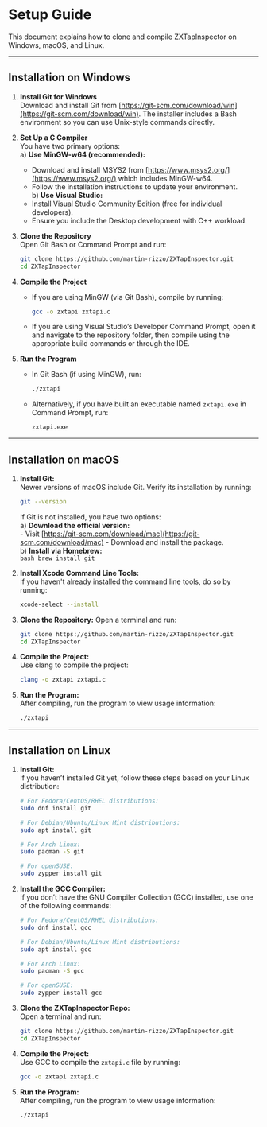 
# Setup Guide

This document explains how to clone and compile ZXTapInspector on Windows, macOS, and Linux.

---

## Installation on Windows

1. **Install Git for Windows**  
   Download and install Git from [https://git-scm.com/download/win](https://git-scm.com/download/win). The installer includes a Bash environment so you can use Unix-style commands directly.

2. **Set Up a C Compiler**  
   You have two primary options:  
   a) **Use MinGW-w64 (recommended):**  
      - Download and install MSYS2 from [https://www.msys2.org/](https://www.msys2.org/) which includes MinGW-w64.
      - Follow the installation instructions to update your environment.  
   b) **Use Visual Studio:**  
      - Install Visual Studio Community Edition (free for individual developers).
      - Ensure you include the Desktop development with C++ workload.

3. **Clone the Repository**  
   Open Git Bash or Command Prompt and run:
   ```bash
   git clone https://github.com/martin-rizzo/ZXTapInspector.git
   cd ZXTapInspector
   ```

4. **Compile the Project**  
   - If you are using MinGW (via Git Bash), compile by running:
     ```bash
     gcc -o zxtapi zxtapi.c
     ```
   - If you are using Visual Studio’s Developer Command Prompt, open it and navigate to the repository folder, then compile using the appropriate build commands or through the IDE.

5. **Run the Program**  
   - In Git Bash (if using MinGW), run:
     ```bash
     ./zxtapi
     ```
   - Alternatively, if you have built an executable named `zxtapi.exe` in Command Prompt, run:
     ```bash
     zxtapi.exe
     ```

---

## Installation on macOS

1. **Install Git:**  
    Newer versions of macOS include Git. Verify its installation by running:
    ```bash
    git --version
    ```
    If Git is not installed, you have two options:  
      a) **Download the official version:**  
         - Visit [https://git-scm.com/download/mac](https://git-scm.com/download/mac)
         - Download and install the package.  
      b) **Install via Homebrew:**  
         ```bash
         brew install git
         ```

2. **Install Xcode Command Line Tools:**  
   If you haven't already installed the command line tools, do so by running:
   ```bash
   xcode-select --install
   ```

3. **Clone the Repository:**
   Open a terminal and run:
   ```bash
   git clone https://github.com/martin-rizzo/ZXTapInspector.git
   cd ZXTapInspector
   ```

4. **Compile the Project:**  
   Use clang to compile the project:
   ```bash
   clang -o zxtapi zxtapi.c
   ```

5. **Run the Program:**  
   After compiling, run the program to view usage information:
   ```bash
   ./zxtapi
   ```

---

## Installation on Linux

1. **Install Git:**  
   If you haven’t installed Git yet, follow these steps based on your Linux distribution:
   ```bash
   # For Fedora/CentOS/RHEL distributions:
   sudo dnf install git
   
   # For Debian/Ubuntu/Linux Mint distributions:
   sudo apt install git
   
   # For Arch Linux:
   sudo pacman -S git
   
   # For openSUSE:
   sudo zypper install git
   ```

2. **Install the GCC Compiler:**  
   If you don’t have the GNU Compiler Collection (GCC) installed, use one of the following commands:
   ```bash
   # For Fedora/CentOS/RHEL distributions:
   sudo dnf install gcc
   
   # For Debian/Ubuntu/Linux Mint distributions:
   sudo apt install gcc
   
   # For Arch Linux:
   sudo pacman -S gcc
   
   # For openSUSE:
   sudo zypper install gcc
   ```

3. **Clone the ZXTapInspector Repo:**  
   Open a terminal and run:
   ```bash
   git clone https://github.com/martin-rizzo/ZXTapInspector.git
   cd ZXTapInspector
   ```

4. **Compile the Project:**  
   Use GCC to compile the `zxtapi.c` file by running:
   ```bash
   gcc -o zxtapi zxtapi.c
   ```

5. **Run the Program:**  
   After compiling, run the program to view usage information:
   ```bash
   ./zxtapi
   ```
